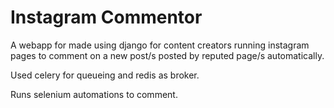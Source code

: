 # Instagram Commentor
A webapp for made using django for content creators running instagram pages to comment on a new post/s posted by reputed page/s automatically.

Used celery for queueing and redis as broker.

Runs selenium automations to comment.
